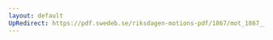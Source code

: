 ```yaml
---
layout: default
UpRedirect: https://pdf.swedeb.se/riksdagen-motions-pdf/1867/mot_1867__fk__00067/mot_1867__fk__00067_001.pdf
---
```


